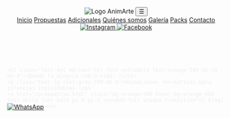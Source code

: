 <html lang="es">
<head>
  <meta charset="UTF-8" />
  <meta name="viewport" content="width=device-width, initial-scale=1.0"/>
  <title>AnimArte San Juan</title>
  <script src="https://cdn.tailwindcss.com"></script>
  <link rel="icon" type="image/png" href="favicon.png" />
  <style>
    @keyframes slide-down {
      0% { opacity: 0; transform: translateY(-20px); }
      100% { opacity: 1; transform: translateY(0); }
    }
    .animate-slide-down {
      animation: slide-down 0.3s ease-out;
      background-color: rgba(255, 255, 255, 0.95);
      padding: 1rem;
      border-radius: 0.5rem;
      position: absolute;
      top: 60px;
      right: 20px;
      box-shadow: 0 10px 15px rgba(0,0,0,0.1);
      z-index: 999;
    }
    @keyframes fade-in {
      0% { opacity: 0; transform: translateY(30px); }
      100% { opacity: 1; transform: translateY(0); }
    }
    .animate-fade-in {
      animation: fade-in 1.2s ease-out both;
    }
  </style>
</head>
<body class="bg-cover bg-center bg-no-repeat min-h-screen overflow-x-hidden" style="background-image: url('/mnt/data/Captura de pantalla 2025-05-08 225025.png');">

  <!-- ENCABEZADO CON LOGO Y MENÚ -->
  <header class="w-full fixed top-0 bg-white/80 backdrop-blur-sm shadow z-50">
    <div class="max-w-7xl mx-auto flex justify-between items-center px-4 py-3">
      <img src="/mnt/data/LOGO%20ANIMARTE%20VECTORIZADO.png" alt="Logo AnimArte" class="h-14 w-auto"/>
      <button id="menu-btn" class="md:hidden text-orange-600 text-3xl transition-transform duration-300 transform">☰</button>
      <nav id="menu" class="hidden md:flex flex-col md:flex-row md:items-center gap-4 text-sm md:text-base font-semibold text-orange-600">
        <a href="/" class="hover:text-pink-500">Inicio</a>
        <a href="/propuestas" class="hover:text-pink-500">Propuestas</a>
        <a href="/adicionales" class="hover:text-pink-500">Adicionales</a>
        <a href="/quienes-somos" class="hover:text-pink-500">Quiénes somos</a>
        <a href="/galeria" class="hover:text-pink-500">Galería</a>
        <a href="/packs" class="hover:text-pink-500">Packs</a>
        <a href="/contacto" class="hover:text-pink-500">Contacto</a>
        <a href="https://www.instagram.com/s/aGlnaGxpZ2h0OjE3OTg5MjY5NTA2MjE1MTY4" target="_blank" class="hover:scale-110 transition">
          <img src="https://img.icons8.com/ios-filled/25/E4405F/instagram-new.png" alt="Instagram" class="h-6 w-6"/>
        </a>
        <a href="https://www.facebook.com/animarte.sanjuan" target="_blank" class="hover:scale-110 transition">
          <img src="https://img.icons8.com/ios-filled/25/1877F2/facebook-new.png" alt="Facebook" class="h-6 w-6"/>
        </a>
      </nav>
    </div>
    <div id="menu-overlay" class="hidden fixed inset-0 bg-black/50 z-40"></div>
  </header>

  <!-- HERO PRINCIPAL -->
  <section class="pt-24 pb-16 px-6 flex flex-col items-center text-center animate-fade-in">
    
    <h1 class="text-4xl md:text-5xl font-extrabold text-orange-500 mt-10 mb-4">¡Donde la alegría cobra vida! 🎉</h1>
    <p class="text-lg text-gray-700 mb-6">Animaciones recreativas para infancias inolvidables.</p>
    <a href="/propuestas.html" class="bg-orange-500 hover:bg-orange-600 text-white font-bold px-6 py-3 rounded-full shadow transition">🎈 Elegí tu propuesta</a>
  </section>

  <!-- BOTÓN FLOTANTE DE WHATSAPP -->
  <a href="https://wa.me/5492645123339?text=Hola,%20más%20información%20por%20favor,%20nos%20interesa%20contratar%20el%20servicio%20😀😀"
     target="_blank"
     class="fixed bottom-4 right-4 z-50 bg-gradient-to-br from-green-400 via-yellow-300 to-pink-400 p-4 rounded-full shadow-lg animate-pulse hover:scale-105 transition">
    <img src="https://img.icons8.com/ios-filled/30/ffffff/whatsapp.png" alt="WhatsApp" />
  </a>

  <!-- SCRIPTS -->
  <audio id="menu-sound" src="https://cdn.pixabay.com/audio/2022/03/15/audio_9c5066f49e.mp3"></audio>
  <script>
    const menuSound = document.getElementById('menu-sound');
    const menuBtn = document.getElementById('menu-btn');
    const menu = document.getElementById('menu');
    const overlay = document.getElementById('menu-overlay');
    const menuLinks = menu.querySelectorAll('a');

    menuBtn.addEventListener('click', () => {
      menuSound.currentTime = 0;
      menuSound.play();
      menu.classList.toggle('hidden');
      menu.classList.toggle('animate-slide-down');
      overlay.classList.toggle('hidden');
      menuBtn.classList.toggle('rotate-180');
      menuBtn.textContent = menu.classList.contains('hidden') ? '☰' : '✖';
    });

    menuLinks.forEach(link => {
      link.addEventListener('click', () => {
        if (window.innerWidth < 768) {
          menu.classList.add('hidden');
          menu.classList.remove('animate-slide-down');
          overlay.classList.add('hidden');
          menuBtn.textContent = '☰';
          menuBtn.classList.remove('rotate-180');
        }
      });
    });

    overlay.addEventListener('click', () => {
      menu.classList.add('hidden');
      menu.classList.remove('animate-slide-down');
      overlay.classList.add('hidden');
      menuBtn.textContent = '☰';
      menuBtn.classList.remove('rotate-180');
    });
  </script>

  <script>
    document.querySelectorAll('a[href*="reservar"]').forEach(btn => {
      btn.addEventListener('click', () => {
        const ctaSound = document.getElementById('cta-sound');
        if (ctaSound) {
          ctaSound.currentTime = 0;
          ctaSound.play();
        }
      });
    });
  </script>
</body>
</html>
